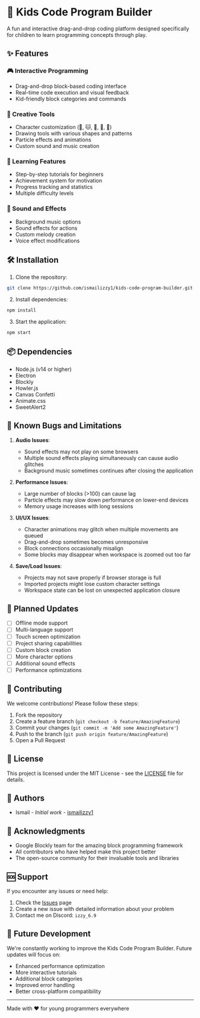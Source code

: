 # 🚀 Kids Code Program Builder

A fun and interactive drag-and-drop coding platform designed specifically for children to learn programming concepts through play.

## ✨ Features

### 🎮 Interactive Programming
- Drag-and-drop block-based coding interface
- Real-time code execution and visual feedback
- Kid-friendly block categories and commands

### 🎨 Creative Tools
- Character customization (🚀, 🐱, 🤖, 🦄, 🐶)
- Drawing tools with various shapes and patterns
- Particle effects and animations
- Custom sound and music creation

### 🎯 Learning Features
- Step-by-step tutorials for beginners
- Achievement system for motivation
- Progress tracking and statistics
- Multiple difficulty levels

### 🎵 Sound and Effects
- Background music options
- Sound effects for actions
- Custom melody creation
- Voice effect modifications

## 🛠️ Installation

1. Clone the repository:
```bash
git clone https://github.com/ismailizzy1/kids-code-program-builder.git
```

2. Install dependencies:
```bash
npm install
```

3. Start the application:
```bash
npm start
```

## 📦 Dependencies

- Node.js (v14 or higher)
- Electron
- Blockly
- Howler.js
- Canvas Confetti
- Animate.css
- SweetAlert2

## 🐛 Known Bugs and Limitations

1. **Audio Issues**:
   - Sound effects may not play on some browsers
   - Multiple sound effects playing simultaneously can cause audio glitches
   - Background music sometimes continues after closing the application

2. **Performance Issues**:
   - Large number of blocks (>100) can cause lag
   - Particle effects may slow down performance on lower-end devices
   - Memory usage increases with long sessions

3. **UI/UX Issues**:
   - Character animations may glitch when multiple movements are queued
   - Drag-and-drop sometimes becomes unresponsive
   - Block connections occasionally misalign
   - Some blocks may disappear when workspace is zoomed out too far

4. **Save/Load Issues**:
   - Projects may not save properly if browser storage is full
   - Imported projects might lose custom character settings
   - Workspace state can be lost on unexpected application closure

## 🔄 Planned Updates

- [ ] Offline mode support
- [ ] Multi-language support
- [ ] Touch screen optimization
- [ ] Project sharing capabilities
- [ ] Custom block creation
- [ ] More character options
- [ ] Additional sound effects
- [ ] Performance optimizations

## 🤝 Contributing

We welcome contributions! Please follow these steps:

1. Fork the repository
2. Create a feature branch (`git checkout -b feature/AmazingFeature`)
3. Commit your changes (`git commit -m 'Add some AmazingFeature'`)
4. Push to the branch (`git push origin feature/AmazingFeature`)
5. Open a Pull Request

## 🔑 License

This project is licensed under the MIT License - see the [LICENSE](LICENSE) file for details.

## 👥 Authors

- Ismail - *Initial work* - [ismailizzy1](https://github.com/ismailizzy1)

## 🙏 Acknowledgments

- Google Blockly team for the amazing block programming framework
- All contributors who have helped make this project better
- The open-source community for their invaluable tools and libraries

## 🆘 Support

If you encounter any issues or need help:
1. Check the [Issues](https://github.com/ismailizzy1/kids-code-program-builder/issues) page
2. Create a new issue with detailed information about your problem
3. Contact me on Discord: `izzy_6.9`

## 🔮 Future Development

We're constantly working to improve the Kids Code Program Builder. Future updates will focus on:
- Enhanced performance optimization
- More interactive tutorials
- Additional block categories
- Improved error handling
- Better cross-platform compatibility

---

Made with ❤️ for young programmers everywhere
